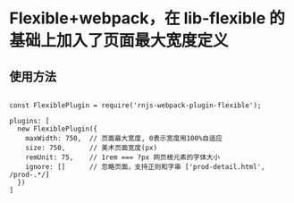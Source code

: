 # Flexible+webpack，在 lib-flexible 的基础上加入了页面最大宽度定义

## 使用方法
```

const FlexiblePlugin = require('rnjs-webpack-plugin-flexible');

plugins: [
  new FlexiblePlugin({
    maxWidth: 750,  // 页面最大宽度, 0表示宽度用100%自适应
    size: 750,      // 美术页面宽度(px)
    remUnit: 75,    // 1rem === ?px 网页根元素的字体大小
    ignore: []      // 忽略页面，支持正则和字串 ['prod-detail.html', /prod-.*/]
  })
]

```